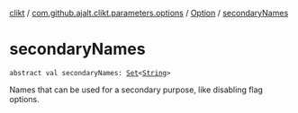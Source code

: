 [clikt](../../index.md) / [com.github.ajalt.clikt.parameters.options](../index.md) / [Option](index.md) / [secondaryNames](./secondary-names.md)

# secondaryNames

`abstract val secondaryNames: `[`Set`](https://kotlinlang.org/api/latest/jvm/stdlib/kotlin.collections/-set/index.html)`<`[`String`](https://kotlinlang.org/api/latest/jvm/stdlib/kotlin/-string/index.html)`>`

Names that can be used for a secondary purpose, like disabling flag options.

